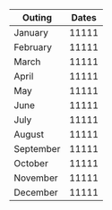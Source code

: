 
|Outing   |Dates|
|------   |-----|
|January  |11111|
|February |11111|
|March    |11111|
|April    |11111|
|May      |11111|
|June     |11111|
|July     |11111|
|August   |11111|
|September|11111|
|October  |11111|
|November |11111|
|December |11111|
